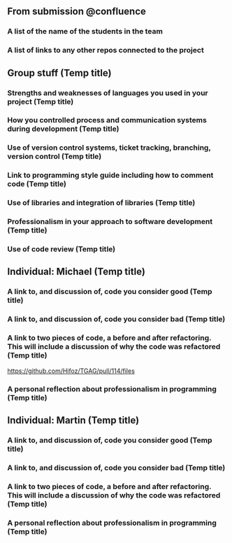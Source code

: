
## From submission @confluence

### A list of the name of the students in the team
### A list of links to any other repos connected to the project

## Group stuff (Temp title)

### Strengths and weaknesses of languages you used in your project (Temp title)


### How you controlled process and communication systems during development (Temp title)


### Use of version control systems, ticket tracking, branching, version control (Temp title)


### Link to programming style guide including how to comment code (Temp title)


### Use of libraries and integration of libraries (Temp title)


### Professionalism in your approach to software development (Temp title)


### Use of code review (Temp title)

## Individual: Michael (Temp title)

### A link to, and discussion of, code you consider good (Temp title)

### A link to, and discussion of, code you consider bad (Temp title)

### A link to two pieces of code, a before and after refactoring.  This will include a discussion of why the code was refactored (Temp title)
https://github.com/Hifoz/TGAG/pull/114/files

### A personal reflection about professionalism in programming (Temp title)

## Individual: Martin (Temp title)

### A link to, and discussion of, code you consider good (Temp title)

### A link to, and discussion of, code you consider bad (Temp title)

### A link to two pieces of code, a before and after refactoring.  This will include a discussion of why the code was refactored (Temp title)

### A personal reflection about professionalism in programming (Temp title)


